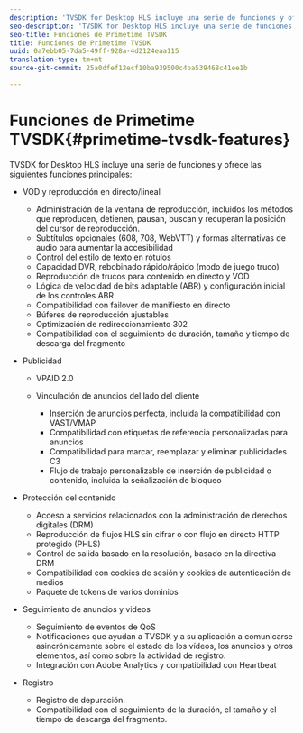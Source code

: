```yaml
---
description: 'TVSDK for Desktop HLS incluye una serie de funciones y ofrece las siguientes funciones principales '
seo-description: 'TVSDK for Desktop HLS incluye una serie de funciones y ofrece las siguientes funciones principales '
seo-title: Funciones de Primetime TVSDK
title: Funciones de Primetime TVSDK
uuid: 0a7ebb05-7da5-49ff-928a-4d2124eaa115
translation-type: tm+mt
source-git-commit: 25a0dfef12ecf10ba939500c4ba539468c41ee1b

---
```



# Funciones de Primetime TVSDK{#primetime-tvsdk-features}

TVSDK for Desktop HLS incluye una serie de funciones y ofrece las siguientes funciones principales:

* VOD y reproducción en directo/lineal

   * Administración de la ventana de reproducción, incluidos los métodos que reproducen, detienen, pausan, buscan y recuperan la posición del cursor de reproducción.
   * Subtítulos opcionales (608, 708, WebVTT) y formas alternativas de audio para aumentar la accesibilidad
   * Control del estilo de texto en rótulos
   * Capacidad DVR, rebobinado rápido/rápido (modo de juego truco)
   * Reproducción de trucos para contenido en directo y VOD
   * Lógica de velocidad de bits adaptable (ABR) y configuración inicial de los controles ABR
   * Compatibilidad con failover de manifiesto en directo
   * Búferes de reproducción ajustables
   * Optimización de redireccionamiento 302
   * Compatibilidad con el seguimiento de duración, tamaño y tiempo de descarga del fragmento

* Publicidad

   * VPAID 2.0
   * Vinculación de anuncios del lado del cliente

      * Inserción de anuncios perfecta, incluida la compatibilidad con VAST/VMAP
      * Compatibilidad con etiquetas de referencia personalizadas para anuncios
      * Compatibilidad para marcar, reemplazar y eliminar publicidades C3
      * Flujo de trabajo personalizable de inserción de publicidad o contenido, incluida la señalización de bloqueo

* Protección del contenido

   * Acceso a servicios relacionados con la administración de derechos digitales (DRM)
   * Reproducción de flujos HLS sin cifrar o con flujo en directo HTTP protegido (PHLS)
   * Control de salida basado en la resolución, basado en la directiva DRM
   * Compatibilidad con cookies de sesión y cookies de autenticación de medios
   * Paquete de tokens de varios dominios

* Seguimiento de anuncios y videos

   * Seguimiento de eventos de QoS
   * Notificaciones que ayudan a TVSDK y a su aplicación a comunicarse asincrónicamente sobre el estado de los vídeos, los anuncios y otros elementos, así como sobre la actividad de registro.
   * Integración con Adobe Analytics y compatibilidad con Heartbeat

* Registro

   * Registro de depuración.
   * Compatibilidad con el seguimiento de la duración, el tamaño y el tiempo de descarga del fragmento.